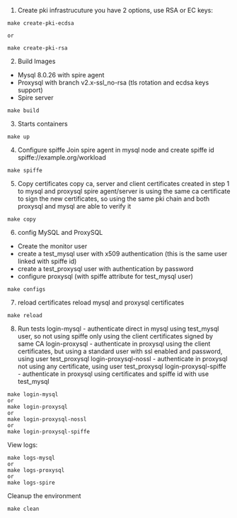 1) Create pki infrastrucuture
you have 2 options, use RSA or EC keys:

```
make create-pki-ecdsa

or

make create-pki-rsa
```


2) Build Images
- Mysql 8.0.26 with spire agent
- Proxysql with branch v2.x-ssl_no-rsa (tls rotation and ecdsa keys support)
- Spire server

```
make build
```


3) Starts containers

```
make up
```


4) Configure spiffe
Join spire agent in mysql node and create spiffe id spiffe://example.org/workload

```
make spiffe
```

5) Copy certificates
copy ca, server and client certificates created in step 1 to mysql and proxysql 
spire agent/server is using the same ca certificate to sign the new certificates, so using the same pki chain and both proxysql and mysql are able to verify it


```
make copy
```


6) config MySQL and ProxySQL
- Create the monitor user 
- create a test_mysql user with x509 authentication (this is the same user linked with spiffe id)
- create a test_proxysql user with authentication by password
- configure proxysql (with spiffe attribute for test_mysql user)

```
make configs
```

7) reload certificates
reload mysql and proxysql certificates

```
make reload
```

8) Run tests
login-mysql - authenticate direct in mysql using test_mysql user, so not using spiffe only using the client certificates signed by same CA
login-proxysql - authenticate in proxysql using the client certificates, but using a standard user with ssl enabled and password, using user test_proxysql
login-proxysql-nossl - authenticate in proxysql not using any certificate, using user test_proxysql
login-proxysql-spiffe - authenticate in proxysql using certificates and spiffe id with use test_mysql

```
make login-mysql
or
make login-proxysql
or
make login-proxysql-nossl
or
make login-proxysql-spiffe
```


View logs:

```
make logs-mysql
or
make logs-proxysql
or
make logs-spire
```


Cleanup the environment

```
make clean
```

